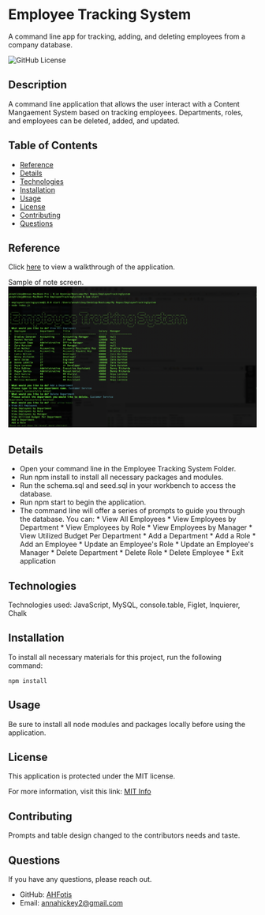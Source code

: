 # Employee Tracking System
A command line app for tracking, adding, and deleting employees from a company database.

![GitHub License](https://img.shields.io/badge/License-MIT-blue.svg)

## Description

A command line application that allows the user interact with a Content Mangaement System based on tracking employees. Departments, roles, and employees can be deleted, added, and updated.

## Table of Contents

* [Reference](#reference)
* [Details](#details)
* [Technologies](#technologies)
* [Installation](#installation)
* [Usage](#usage)
* [License](#license)
* [Contributing](#contributing)
* [Questions](#questions)
  
## Reference

  Click [here](https://drive.google.com/file/d/1SLzl434iHzIpIeowXpfI_X8LOkMRYnQ3/view) to view a walkthrough of the application.

  Sample of note screen.
  ![Terminal Shot](Reference/Assets/terminal.png)


## Details
  * Open your command line in the Employee Tracking System Folder.
  * Run npm install to install all necessary packages and modules.
  * Run the schema.sql and seed.sql in your workbench to access the database.
  * Run npm start to begin the application.
  * The command line will offer a series of prompts to guide you through the database. You can: 
        * View All Employees
        * View Employees by Department
        * View Employees by Role
        * View Employees by Manager
        * View Utilized Budget Per Department
        * Add a Department
        * Add a Role
        * Add an Employee
        * Update an Employee's Role
        * Update an Employee's Manager
        * Delete Department
        * Delete Role
        * Delete Employee
        * Exit application

## Technologies
Technologies used: JavaScript, MySQL, console.table, Figlet, Inquierer, Chalk


## Installation

To install all necessary materials for this project, run the following command:

```
npm install
```

## Usage

Be sure to install all node modules and packages locally before using the application.

## License

This application is protected under the MIT license.

For more information, visit this link: [MIT Info](https://opensource.org/licenses/MIT)

## Contributing
Prompts and table design changed to the contributors needs and taste.

## Questions

If you have any questions, please reach out.
* GitHub: [AHFotis](https://github.com/AHFotis)
* Email: annahickey2@gmail.com
